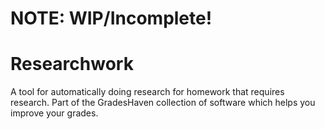 # NOTE: WIP/Incomplete!
# Researchwork
A tool for automatically doing research for homework that requires research. Part of the GradesHaven collection of software which helps you improve your grades.
